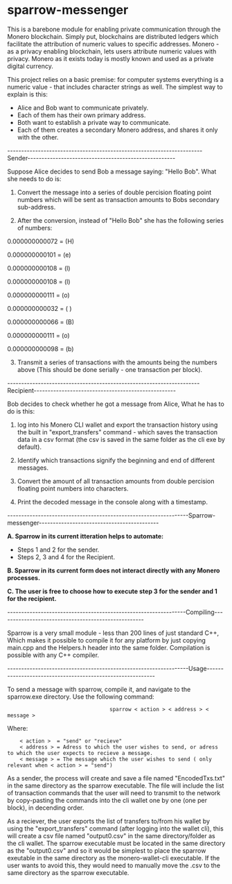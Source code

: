 # sparrow-messenger

This is a barebone module for enabling private communication through the Monero blockchain. Simply put, blockchains are distributed ledgers which facilitate the attribution of numeric values to specific addresses. Monero - as a privacy enabling blockchain, lets users attribute numeric values with privacy. Monero as it exists today is mostly known and used as a private digital currency.

This project relies on a basic premise: for computer systems everything is a numeric value - that includes character strings as well. The simplest way to explain is this:

- Alice and Bob want to communicate privately.
- Each of them has their own primary address.
- Both want to establish a private way to communicate.
- Each of them creates a secondary Monero address, and shares it only with the other.


----------------------------------------------------------------------Sender-----------------------------------------------------

Suppose Alice decides to send Bob a message saying:  "Hello Bob". What she needs to do is:

1.  Convert the message into a series of double percision floating point numbers which will be sent as transaction amounts to Bobs secondary sub-address.

2.  After the conversion, instead of "Hello Bob" she has the following series of numbers:

0.000000000072  = (H)

0.000000000101  = (e)

0.000000000108  = (l)

0.000000000108  = (l)

0.000000000111  = (o)

0.000000000032  = ( )

0.000000000066  = (B)

0.000000000111  = (o)

0.000000000098  = (b)


3. Transmit a series of transactions with the amounts being the numbers above (This should be done serially - one transaction per block).


---------------------------------------------------------------------Recipient---------------------------------------------------

Bob decides to check whether he got a message from Alice, What he has to do is this:

1.  log into his Monero CLI wallet and export the transaction history using the built in  "export_transfers" command - which saves the transaction data in a csv format (the csv is saved in the same folder as the cli exe by default).

2.  Identify which transactions signify the beginning and end of different messages.

3.  Convert the amount of all transaction amounts from double percision floating point numbers into characters.

4.  Print the decoded message in the console along with a timestamp.

-----------------------------------------------------------------Sparrow-messenger-------------------------------------------

**A.  Sparrow in its current itteration helps to automate:**

- Steps 1 and 2 for the sender.
- Steps 2, 3 and 4 for the Recipient.


**B.  Sparrow in its current form does not interact directly with any Monero processes.** 

**C.  The user is free to choose how to execute step 3 for the sender and 1 for the recipient.**

----------------------------------------------------------------Compiling----------------------------------------------------

Sparrow is a very small module - less than 200 lines of just standard C++, Which makes it possible to compile it for any platform by just copying main.cpp and the Helpers.h header into the same folder. Compilation is possible with any C++ compiler. 

-----------------------------------------------------------------Usage-----------------------------------------------------------

To send a message with sparrow, compile it, and navigate to the sparrow.exe directory. Use the following command:

                                     sparrow < action > < address > < message >

Where:

        < action >  = "send" or "recieve"
        < address > = Adress to which the user wishes to send, or adress to which the user expects to recieve a message.
        < message > = The message which the user wishes to send ( only relevant when < action > = "send")
        
As a sender, the process will create and save a file named "EncodedTxs.txt" in the same directory as the sparrow executable. The file will include the list of transaction commands that the user will need to transmit to the network by copy-pasting the commands into the cli wallet one by one (one per block), in decending order.

As a reciever, the user exports the list of transfers to/from his wallet by using the "export_transfers" command (after logging into the wallet cli), this will create a csv file named "output0.csv" in the same directory/folder as the cli wallet. The sparrow executable must be located in the same directory as the "output0.csv" and so it would be simplest to place the sparrow exeutable in the same directory as the monero-wallet-cli executable. If the user wants to avoid this, they would need to manually move the .csv to the same directory as the sparrow executable.



